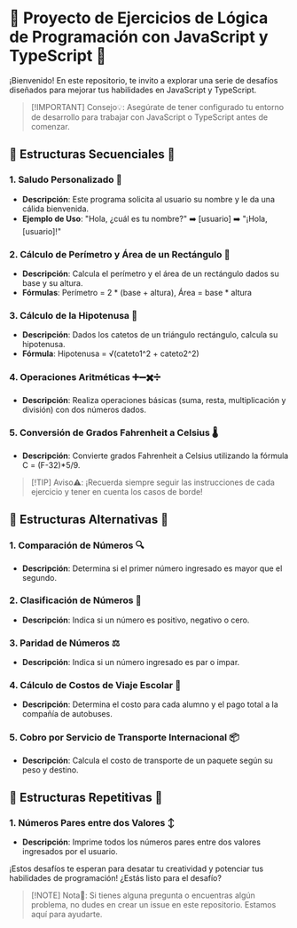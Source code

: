 # 🚀 Proyecto de Ejercicios de Lógica de Programación con JavaScript y TypeScript 🚀

¡Bienvenido! En este repositorio, te invito a explorar una serie de desafíos diseñados para mejorar tus habilidades en JavaScript y TypeScript.

>[!IMPORTANT] Consejo💡: Asegúrate de tener configurado tu entorno de desarrollo para trabajar con JavaScript o TypeScript antes de comenzar.

## 📂 Estructuras Secuenciales 📂

### 1. Saludo Personalizado 👋
- **Descripción**: Este programa solicita al usuario su nombre y le da una cálida bienvenida.
- **Ejemplo de Uso**: "Hola, ¿cuál es tu nombre?" ➡️ [usuario] ➡️ "¡Hola, [usuario]!"

### 2. Cálculo de Perímetro y Área de un Rectángulo 📐
- **Descripción**: Calcula el perímetro y el área de un rectángulo dados su base y su altura.
- **Fórmulas**: Perímetro = 2 * (base + altura), Área = base * altura

### 3. Cálculo de la Hipotenusa 📐
- **Descripción**: Dados los catetos de un triángulo rectángulo, calcula su hipotenusa.
- **Fórmula**: Hipotenusa = √(cateto1^2 + cateto2^2)

### 4. Operaciones Aritméticas ➕➖✖️➗
- **Descripción**: Realiza operaciones básicas (suma, resta, multiplicación y división) con dos números dados.

### 5. Conversión de Grados Fahrenheit a Celsius 🌡️
- **Descripción**: Convierte grados Fahrenheit a Celsius utilizando la fórmula C = (F-32)*5/9.
  
>[!TIP] Aviso⚠️: ¡Recuerda siempre seguir las instrucciones de cada ejercicio y tener en cuenta los casos de borde!


## 🔄 Estructuras Alternativas 🔄

### 1. Comparación de Números 🔍
- **Descripción**: Determina si el primer número ingresado es mayor que el segundo.

### 2. Clasificación de Números 🔢
- **Descripción**: Indica si un número es positivo, negativo o cero.

### 3. Paridad de Números ⚖️
- **Descripción**: Indica si un número ingresado es par o impar.

### 4. Cálculo de Costos de Viaje Escolar 🚌
- **Descripción**: Determina el costo para cada alumno y el pago total a la compañía de autobuses.

### 5. Cobro por Servicio de Transporte Internacional 📦
- **Descripción**: Calcula el costo de transporte de un paquete según su peso y destino.

## 🔁 Estructuras Repetitivas 🔁

### 1. Números Pares entre dos Valores ↕️
- **Descripción**: Imprime todos los números pares entre dos valores ingresados por el usuario.

¡Estos desafíos te esperan para desatar tu creatividad y potenciar tus habilidades de programación! ¿Estás listo para el desafío?

>[!NOTE] Nota📝: Si tienes alguna pregunta o encuentras algún problema, no dudes en crear un issue en este repositorio. Estamos aquí para ayudarte.
